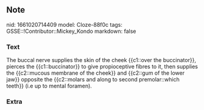 ## Note
nid: 1661020714409
model: Cloze-88f0c
tags: GSSE::!Contributor::Mickey_Kondo
markdown: false

### Text
The buccal nerve supplies the skin of the cheek {{c1::over the buccinator}}, pierces the {{c1::buccinator}} to give propioceptive fibres to it, then supplies the {{c2::mucous membrane of the cheek}} and {{c2::gum of the lower jaw}} opposite the {{c2::molars and along to second premolar::which teeth}} (i.e up to mental foramen).

### Extra

